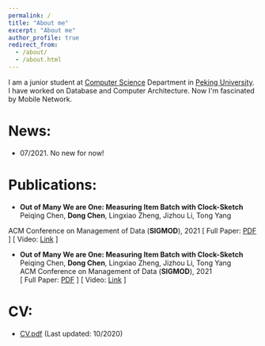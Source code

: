 ```yaml
---
permalink: /
title: "About me"
excerpt: "About me"
author_profile: true
redirect_from: 
  - /about/
  - /about.html
---
```


I am a junior student at [Computer Science](https://cs.pku.edu.cn/) Department in [Peking University](https://pku.edu.cn). I have worked on Database and Computer Architecture. Now I'm fascinated by Mobile Network.



News:
======
* 07/2021. No new for now!


Publications:
======
* **Out of Many We are One: Measuring Item Batch with Clock-Sketch**  
Peiqing Chen, **Dong Chen**, Lingxiao Zheng, Jizhou Li, Tong Yang   

ACM Conference on Management of Data (**SIGMOD**), 2021
[ Full Paper: [PDF](https://dl.acm.org/doi/pdf/10.1145/3448016.3452784) ] [ Video: [Link](https://dl.acm.org/doi/10.1145/3448016.3452784) ]

* **Out of Many We are One: Measuring Item Batch with Clock-Sketch**  
Peiqing Chen, **Dong Chen**, Lingxiao Zheng, Jizhou Li, Tong Yang  
ACM Conference on Management of Data (**SIGMOD**), 2021    
[ Full Paper: [PDF](https://dl.acm.org/doi/pdf/10.1145/3448016.3452784) ] [ Video: [Link](https://dl.acm.org/doi/10.1145/3448016.3452784) ]




CV:
======
* [CV.pdf](https://SakuraSak.github.io/files/resume_chendong.pdf) (Last updated: 10/2020)


